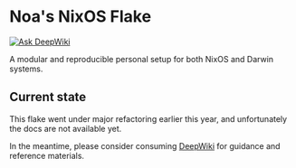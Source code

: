 # Noa's NixOS Flake

[![Ask DeepWiki](https://deepwiki.com/badge.svg)](https://deepwiki.com/AsterisMono/flake)

A modular and reproducible personal setup for both NixOS and Darwin systems.

## Current state

This flake went under major refactoring earlier this year, and unfortunately the docs are not available yet.

In the meantime, please consider consuming [DeepWiki](https://deepwiki.com/AsterisMono/flake) for guidance and reference materials.
